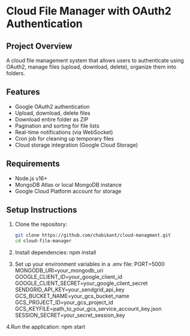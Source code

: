# Cloud File Manager with OAuth2 Authentication

## Project Overview
A cloud file management system that allows users to authenticate using OAuth2, manage files (upload, download, delete), organize them into folders.

## Features
- Google OAuth2 authentication
- Upload, download, delete files
- Download entire folder as ZIP
- Pagination and sorting for file lists
- Real-time notifications (via WebSocket)
- Cron job for cleaning up temporary files
- Cloud storage integration (Google Cloud Storage)

## Requirements
- Node.js v16+
- MongoDB Atlas or local MongoDB instance
- Google Cloud Platform account for storage


## Setup Instructions

1. Clone the repository:

   ```bash
   git clone https://github.com/chabikant/cloud-managment.git
   cd cloud-file-manager
2. Install dependencies:
   npm install
   
3. Set up your environment variables in a .env file:
   PORT=5000
MONGODB_URI=your_mongodb_uri
GOOGLE_CLIENT_ID=your_google_client_id
GOOGLE_CLIENT_SECRET=your_google_client_secret
SENDGRID_API_KEY=your_sendgrid_api_key
GCS_BUCKET_NAME=your_gcs_bucket_name
GCS_PROJECT_ID=your_gcs_project_id
GCS_KEYFILE=path_to_your_gcs_service_account_key.json
SESSION_SECRET=your_secret_session_key

4.Run the application:
npm start
